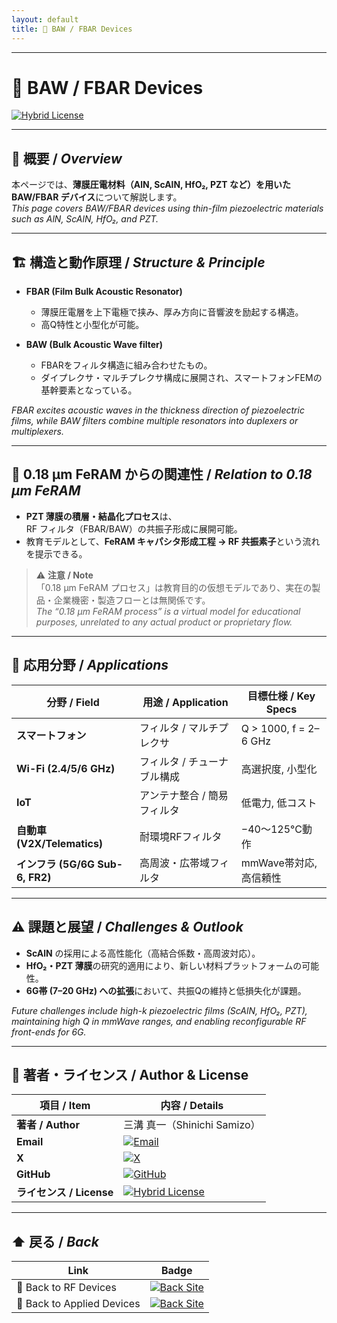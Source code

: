 ```yaml
---
layout: default
title: 📡 BAW / FBAR Devices
---
```


---

# 📡 BAW / FBAR Devices  

[![Hybrid License](https://img.shields.io/badge/license-Hybrid-blueviolet)](../../../../#-ライセンス--license)

---

## 📘 概要 / *Overview*  

本ページでは、**薄膜圧電材料（AlN, ScAlN, HfO₂, PZT など）を用いた BAW/FBAR デバイス**について解説します。  
*This page covers BAW/FBAR devices using thin-film piezoelectric materials such as AlN, ScAlN, HfO₂, and PZT.*  

---

## 🏗️ 構造と動作原理 / *Structure & Principle*  

- **FBAR (Film Bulk Acoustic Resonator)**  
  - 薄膜圧電層を上下電極で挟み、厚み方向に音響波を励起する構造。  
  - 高Q特性と小型化が可能。  

- **BAW (Bulk Acoustic Wave filter)**  
  - FBARをフィルタ構造に組み合わせたもの。  
  - ダイプレクサ・マルチプレクサ構成に展開され、スマートフォンFEMの基幹要素となっている。  

*FBAR excites acoustic waves in the thickness direction of piezoelectric films, while BAW filters combine multiple resonators into duplexers or multiplexers.*  

---

## 🔄 0.18 µm FeRAM からの関連性 / *Relation to 0.18 µm FeRAM*  

- **PZT 薄膜の積層・結晶化プロセス**は、  
  RF フィルタ（FBAR/BAW）の共振子形成に展開可能。  
- 教育モデルとして、**FeRAM キャパシタ形成工程 → RF 共振素子**という流れを提示できる。  

> ⚠️ **注意 / Note**  
> 「0.18 µm FeRAM プロセス」は教育目的の仮想モデルであり、実在の製品・企業機密・製造フローとは無関係です。  
> *The “0.18 µm FeRAM process” is a virtual model for educational purposes, unrelated to any actual product or proprietary flow.*  

---

## 📡 応用分野 / *Applications*  

| 分野 / Field | 用途 / Application | 目標仕様 / Key Specs |
|---|---|---|
| **スマートフォン** | フィルタ / マルチプレクサ | Q > 1000, f = 2–6 GHz |
| **Wi-Fi (2.4/5/6 GHz)** | フィルタ / チューナブル構成 | 高選択度, 小型化 |
| **IoT** | アンテナ整合 / 簡易フィルタ | 低電力, 低コスト |
| **自動車 (V2X/Telematics)** | 耐環境RFフィルタ | −40〜125°C動作 |
| **インフラ (5G/6G Sub-6, FR2)** | 高周波・広帯域フィルタ | mmWave帯対応, 高信頼性 |

---

## ⚠️ 課題と展望 / *Challenges & Outlook*  

- **ScAlN** の採用による高性能化（高結合係数・高周波対応）。  
- **HfO₂・PZT 薄膜**の研究的適用により、新しい材料プラットフォームの可能性。  
- **6G帯 (7–20 GHz) への拡張**において、共振Qの維持と低損失化が課題。  

*Future challenges include high-k piezoelectric films (ScAlN, HfO₂, PZT), maintaining high Q in mmWave ranges, and enabling reconfigurable RF front-ends for 6G.*  

---

## 👤 **著者・ライセンス / Author & License**

| **項目 / Item** | **内容 / Details** |
|-----------------|--------------------|
| **著者 / Author** | 三溝 真一（Shinichi Samizo） |
| **Email** | [![Email](https://img.shields.io/badge/Email-shin3t72%40gmail.com-red?style=for-the-badge&logo=gmail)](mailto:shin3t72@gmail.com) |
| **X** | [![X](https://img.shields.io/badge/X-@shin3t72-black?style=for-the-badge&logo=x)](https://x.com/shin3t72) |
| **GitHub** | [![GitHub](https://img.shields.io/badge/GitHub-Samizo--AITL-blue?style=for-the-badge&logo=github)](https://github.com/Samizo-AITL) |
| **ライセンス / License** | [![Hybrid License](https://img.shields.io/badge/license-Hybrid-blueviolet?style=for-the-badge)](../../../../#-ライセンス--license) |

---

## ⬆️ 戻る / *Back*  

| Link | Badge |
|---|---|
| 📡 Back to RF Devices | [![Back Site](https://img.shields.io/badge/⬆️%20Back-RF--Devices-brightgreen?style=for-the-badge&logo=githubpages)](../) |
| 🔬 Back to Applied Devices | [![Back Site](https://img.shields.io/badge/⬆️%20Back-Applied--Devices-blue?style=for-the-badge&logo=githubpages)](../../) |
